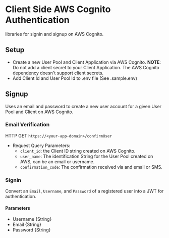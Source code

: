 # Client Side AWS Cognito Authentication

libraries for signin and signup on AWS Cognito.

## Setup

* Create a new User Pool and Client Application via AWS Cognito.
  __NOTE__: Do not add a client secret to your Client Application. The AWS Cognito dependency doesn't support client secrets.
* Add Client Id and User Pool Id to .env file (See .sample.env)

## Signup

Uses an email and password to create a new user account for a given User Pool and Client on AWS Cognito.

### Email Verification

HTTP GET `https://<your-app-domain>/confirmUser`

* Request Query Parameters:
  * `client_id`: the Client ID string created on AWS Cognito.
  * `user_name`: The identification String for the User Pool created on AWS, can be an email or username.
  * `confirmation_code`: The confirmation received via and email or SMS.

### Signin

Convert an `Email`, `Username`, and `Password` of a registered user into a JWT for authentication.

#### Parameters

* Username {String}
* Email {String}
* Password {String}
